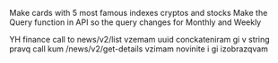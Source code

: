 Make cards with 5 most famous indexes cryptos and stocks 
Make the Query function in API so the query changes for Monthly and Weekly


YH finance
call to news/v2/list
vzemam uuid
conckateniram gi v string
pravq call kum /news/v2/get-details
vzimam novinite i gi izobrazqvam